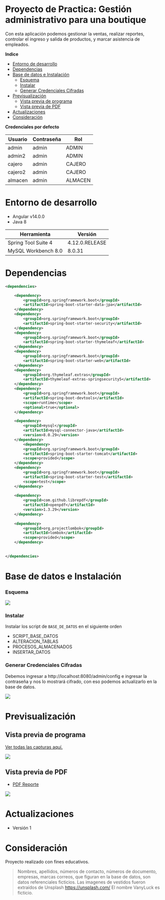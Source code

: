 # Proyecto de Practica: Gestión administrativo para una boutique

Con esta aplicación podemos gestionar la ventas, realizar reportes, controlar el ingreso y salida de productos, y marcar asistencia de empleados.


**Indice**

* [Entorno de desarrollo](#entorno-de-desarrollo)
* [Dependencias](#dependencias)
* [Base de datos e Instalación](#base-de-datos-e-instalación)
    - [Esquema](#esquema)
    - [Instalar](#instalar)
    - [Generar Credenciales Cifradas](#generar-credenciales-cifradas)
* [Previsualización](#previsualización)
    - [Vista previa de programa](#vista-previa-de-programa)
    - [Vista previa de PDF](#vista-previa-de-pdf)
* [Actualizaciones](#actualizaciones)
* [Consideración](#consideración)


**Credenciales por defecto**

| Usuario | Contraseña | Rol |
| ------------ | ------------ | ------------ | 
| admin | admin | ADMIN |
| admin2 | admin | ADMIN |
| cajero | admin | CAJERO |
| cajero2 | admin | CAJERO |
| almacen | admin | ALMACEN |


# Entorno de desarrollo

- Angular v14.0.0
- Java 8


| Herramienta | Versión |
| ------------ | ------------ | 
|  Spring Tool Suite 4  | 4.12.0.RELEASE |
| MySQL Workbench 8.0 | 8.0.31 |



# Dependencias

```xml
<dependencies>

	<dependency>
		<groupId>org.springframework.boot</groupId>
		<artifactId>spring-boot-starter-data-jpa</artifactId>
	</dependency>
	<dependency>
		<groupId>org.springframework.boot</groupId>
		<artifactId>spring-boot-starter-security</artifactId>
	</dependency>
	<dependency>
		<groupId>org.springframework.boot</groupId>
		<artifactId>spring-boot-starter-thymeleaf</artifactId>
	</dependency>
	<dependency>
		<groupId>org.springframework.boot</groupId>
		<artifactId>spring-boot-starter-web</artifactId>
	</dependency>
	<dependency>
		<groupId>org.thymeleaf.extras</groupId>
		<artifactId>thymeleaf-extras-springsecurity5</artifactId>
	</dependency>	
	<dependency>
		<groupId>org.springframework.boot</groupId>
		<artifactId>spring-boot-devtools</artifactId>
		<scope>runtime</scope>
		<optional>true</optional>
	</dependency>	

	<dependency>
		<groupId>mysql</groupId>
		<artifactId>mysql-connector-java</artifactId>
		<version>8.0.29</version>
	</dependency>
		<dependency>
		<groupId>org.springframework.boot</groupId>
		<artifactId>spring-boot-starter-tomcat</artifactId>
		<scope>provided</scope>
	</dependency>
	<dependency>
		<groupId>org.springframework.boot</groupId>
		<artifactId>spring-boot-starter-test</artifactId>
		<scope>test</scope>
	</dependency>
			
	<dependency>
		<groupId>com.github.librepdf</groupId>
		<artifactId>openpdf</artifactId>
		<version>1.3.29</version>
	</dependency>
	
	<dependency>
		<groupId>org.projectlombok</groupId>
		<artifactId>lombok</artifactId>
		<scope>provided</scope>
	</dependency>
	
	
</dependencies>
```



# Base de datos e Instalación

### Esquema

![](https://i.postimg.cc/gdcmNwp3/data-vanyluck.png)

### Instalar

Instalar los script de `BASE_DE_DATOS` en el siguiente orden

* SCRIPT_BASE_DATOS
* ALTERACION_TABLAS
* PROCESOS_ALMACENADOS
* INSERTAR_DATOS

### Generar Credenciales Cifradas

Debemos ingresar a http://localhost:8080/admin/config e ingresar la contraseña y nos lo mostrará cifrado, con eso podemos actualizarlo en la base de datos.


 ![](https://i.postimg.cc/hSbR0n3C/img-8.png) 



# Previsualización

## Vista previa de programa

[Ver todas las capturas aquí.](https://drive.google.com/drive/folders/14NQ0OrYtI6IAaRkwnCwt4LxmpDzzHXYs?usp=drive_link "Ver todas las capturas aquí.")

 ![](https://i.postimg.cc/hg0RmK7h/img-5.png) 


## Vista previa de PDF


- [PDF Reporte](https://drive.google.com/file/d/1ClQWHereeEddy5rlXOE2dhy1fFhHZC8Z/view?usp=drive_link "PDF Reporte")

![](https://i.postimg.cc/QCWhM9Dp/reporte.jpg) 


# Actualizaciones

- Versión 1

# Consideración

Proyecto realizado con fines educativos.

> Nombres, apellidos, números de contacto, números de documento, empresas, marcas correos, que figuran en la base de datos, son datos referenciales ficticios.
> Las imagenes de vestidos fueron extraídos de Unsplash https://unsplash.com/
> El nombre VanyLuck es ficticio.